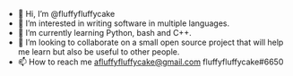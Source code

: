 - 👋 Hi, I’m @fluffyfluffycake
- 👀 I’m interested in writing software in multiple languages.
- 🌱 I’m currently learning Python, bash and C++.
- 💞️ I’m looking to collaborate on a small open source project that will help me learn but also be useful to other people.
- 📫 How to reach me afluffyfluffycake@gmail.com fluffyfluffycake#6650

<!---
fluffyfluffycake/fluffyfluffycake is a ✨ special ✨ repository because its `README.md` (this file) appears on your GitHub profile.
You can click the Preview link to take a look at your changes.
--->
